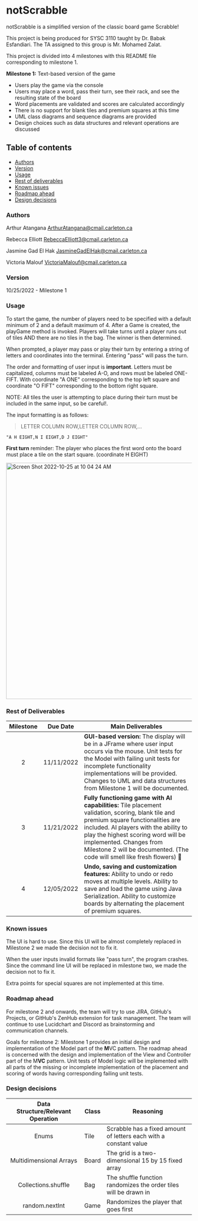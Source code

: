 # notScrabble

notScrabble is a simplified version of the classic board game Scrabble! 

This project is being produced for SYSC 3110 taught by Dr. Babak Esfandiari. The TA assigned to this group is Mr. Mohamed Zalat. 

This project is divided into 4 milestones with this README file corresponding to milestone 1.

**Milestone 1:** Text-based version of the game
- Users play the game via the console
- Users may place a word, pass their turn, see their rack, and see the resulting state of the board
- Word placements are validated and scores are calculated accordingly
- There is no support for blank tiles and premium squares at this time
- UML class diagrams and sequence diagrams are provided
- Design choices such as data structures and relevant operations are discussed

## Table of contents

<!--ts-->
   * [Authors](#authors)
   * [Version](#version)
   * [Usage](#usage)
   * [Rest of deliverables](#rest-of-deliverables)
   * [Known issues](#known-issues)
   * [Roadmap ahead](#roadmap-ahead)
   * [Design decisions](#design-decisions)
<!--te-->

### Authors   

Arthur Atangana ArthurAtangana@cmail.carleton.ca

Rebecca Elliott RebeccaElliott3@cmail.carleton.ca

Jasmine Gad El Hak JasmineGadElHak@cmail.carleton.ca

Victoria Malouf VictoriaMalouf@cmail.carleton.ca

### Version 

10/25/2022 - Milestone 1 

### Usage 

To start the game, the number of players need to be specified with a default minimum of 2 and a default maximum of 4.
After a Game is created, the playGame method is invoked. Players will take turns until a player runs out of tiles AND there are no tiles in the bag. The winner is then determined. 

When prompted, a player may pass or play their turn by entering a string of letters and coordinates into the terminal. Entering "pass" will pass the turn.

The order and formatting of user input is **important**. Letters must be capitalized, columns must be labeled A-O, and rows must be labeled ONE-FIFT. With coordinate "A ONE" corresponding to the top left square and coordinate "O FIFT" corresponding to the bottom right square. 

NOTE: All tiles the user is attempting to place during their turn must be included in the same input, so be careful!.

The input formatting is as follows: 
> LETTER COLUMN ROW,LETTER COLUMN ROW,...                           

    "A H EIGHT,N I EIGHT,D J EIGHT"
    
 **First turn** reminder: The player who places the first word onto the board must place a tile on the start square. (coordinate H EIGHT) 

<img width="639" alt="Screen Shot 2022-10-25 at 10 04 24 AM" src="https://user-images.githubusercontent.com/84146479/197795120-00438956-c3fc-4f35-a596-05640f70e335.png">

### Rest of Deliverables

| Milestone | Due Date | Main Deliverables |
|:-------:|----------|-------------------------------------------------------|
| 2 | 11/11/2022 | **GUI-based version:** The display will be in a JFrame where user input occurs via the mouse. Unit tests for the Model with failing unit tests for incomplete functionality implementations will be provided. Changes to UML and data structures from Milestone 1 will be documented.|
| 3 | 11/21/2022 | **Fully functioning game with AI capabilities:** Tile placement validation, scoring, blank tile and premium square functionalities are included. AI players with the ability to play the highest scoring word will be implemented. Changes from Milestone 2 will be documented. (The code will smell like fresh flowers) 🌻 
| 4 | 12/05/2022 | **Undo, saving and customization features:** Ability to undo or redo moves at multiple levels. Ability to save and load the game using Java Serialization. Ability to customize boards by alternating the placement of premium squares. |

### Known issues

The UI is hard to use. 
Since this UI will be almost completely replaced in Milestone 2 we made the decision not to fix it.

When the user inputs invalid formats like "pass turn", the program crashes. 
Since the command line UI will be replaced in milestone two, we made the decision not to fix it.

Extra points for special squares are not implemented at this time.


### Roadmap ahead

For milestone 2 and onwards, the team will try to use JIRA, GitHub's Projects, or GitHub's ZenHub extension for task management. The team will continue to use Lucidchart and Discord as brainstorming and communication channels. 

Goals for milestone 2:
Milestone 1 provides an initial design and implementation of the Model part of the **M**VC pattern. The roadmap ahead is concerned with the design and implementation of the View and Controller part of the M**VC** pattern. Unit tests of Model logic will be implemented with all parts of the missing or incomplete implementation of the placement and scoring of words having corresponding failing unit tests. 


### Design decisions
| Data Structure/Relevant Operation | Class | Reasoning |
|:-------:|----------|-------------------------------------------------------|
| Enums | Tile | Scrabble has a fixed amount of letters each with a constant value |
| Multidimensional Arrays | Board | The grid is a two-dimensional 15 by 15 fixed array|
| Collections.shuffle | Bag | The shuffle function randomizes the order tiles will be drawn in |
| random.nextInt | Game | Randomizes the player that goes first |




